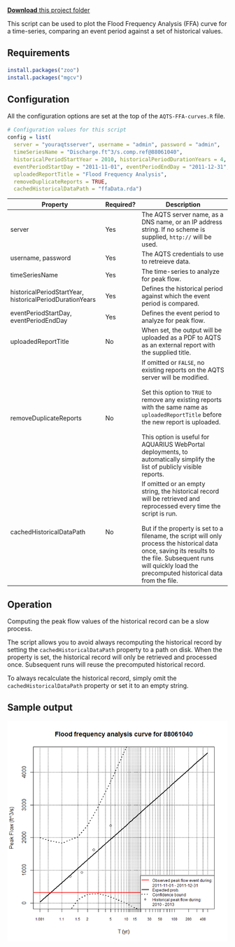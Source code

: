 ﻿[**Download** this project folder](https://minhaskamal.github.io/DownGit/#/home?url=https:%2F%2Fgithub.com%2FAquaticInformatics%2FExamples%2Ftree%2Fmaster%2FTimeSeries%2FPublicApis%2FR%2FFloodFrequencyAnalysis)

This script can be used to plot the Flood Frequency Analysis (FFA) curve for a time-series, comparing an event period against a set of historical values.

## Requirements

```R
install.packages("zoo")
install.packages("mgcv")
```

## Configuration

All the configuration options are set at the top of the `AQTS-FFA-curves.R` file.

```R
# Configuration values for this script
config = list(
  server = "youraqtsserver", username = "admin", password = "admin",    # AQTS credentials for your server
  timeSeriesName = "Discharge.ft^3/s.comp.ref@88061040",                # The time-series to analyze
  historicalPeriodStartYear = 2010, historicalPeriodDurationYears = 4,  # The historical period to analyze
  eventPeriodStartDay = "2011-11-01", eventPeriodEndDay = "2011-12-31", # The event period to analyze
  uploadedReportTitle = "Flood Frequency Analysis",                     # The title of the uploaded report
  removeDuplicateReports = TRUE,                                        # Set to TRUE to avoid duplicate reports in WebPortal
  cachedHistoricalDataPath = "ffaData.rda")                             # When set, use the data in this file to avoid a lengthy recalculation
```

| Property | Required? | Description |
| ---|---|--- |
| server | Yes |The AQTS server name, as a DNS name, or an IP address string. If no scheme is supplied, `http://` will be used. |
| username, password | Yes | The AQTS credentials to use to retreieve data. |
| timeSeriesName | Yes| The time-series to analyze for peak flow. |
| historicalPeriodStartYear, historicalPeriodDurationYears | Yes | Defines the historical period against which the event period is compared. |
| eventPeriodStartDay, eventPeriodEndDay | Yes | Defines the event period to analyze for peak flow. |
| uploadedReportTitle | No | When set, the output will be uploaded as a PDF to AQTS as an external report with the supplied title. |
| removeDuplicateReports | No | If omitted or `FALSE`, no existing reports on the AQTS server will be modified.<br/><br/>Set this option to `TRUE` to remove any existing reports with the same name as `uploadedReportTitle` before the new report is uploaded.<br/><br/>This option is useful for AQUARIUS WebPortal deployments, to automatically simplify the list of publicly visible reports. |
| cachedHistoricalDataPath | No | If omitted or an empty string, the historical record will be retrieved and reprocessed every time the script is run.<br/><br/> But if the property is set to a filename, the script will only process the historical data once, saving its results to the file. Subsequent runs will quickly load the precomputed historical data from the file. |

## Operation

Computing the peak flow values of the historical record can be a slow process.

The script allows you to avoid always recomputing the historical record by setting the `cachedHistoricalDataPath` property to a path on disk.
When the property is set, the historical record will only be retrieved and processed once. Subsequent runs will reuse the precomputed historical record.

To always recalculate the historical record, simply omit the `cachedHistoricalDataPath` property or set it to an empty string.

## Sample output

![FFA Curve](../images/FFA-Curve.png "FFA curve")

